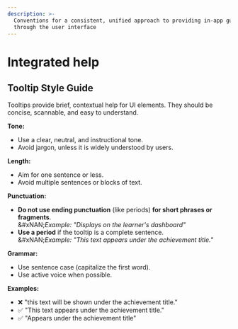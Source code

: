 ```yaml
---
description: >-
  Conventions for a consistent, unified approach to providing in-app guidance
  through the user interface
---
```


# Integrated help

## Tooltip Style Guide

Tooltips provide brief, contextual help for UI elements. They should be concise, scannable, and easy to understand.

**Tone:**

* Use a clear, neutral, and instructional tone.
* Avoid jargon, unless it is widely understood by users.

**Length:**

* Aim for one sentence or less.
* Avoid multiple sentences or blocks of text.

**Punctuation:**

* **Do not use ending punctuation** (like periods) **for short phrases or fragments**.\
  &#xNAN;_&#x45;xample: "Displays on the learner's dashboard"_
* **Use a period** if the tooltip is a complete sentence.\
  &#xNAN;_&#x45;xample: "This text appears under the achievement title."_

**Grammar:**

* Use sentence case (capitalize the first word).
* Use active voice when possible.

**Examples:**

* ❌ "this text will be shown under the achievement title."
* ✅ "This text appears under the achievement title."
* ✅ "Appears under the achievement title"
